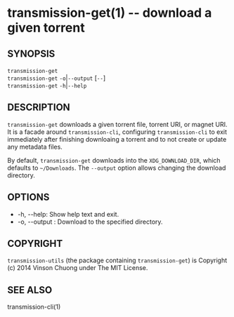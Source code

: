 # transmission-get(1) -- download a given torrent

## SYNOPSIS
`transmission-get` <torrent><br>
`transmission-get` `-o`|`--output` <directory> [`--`] <torrent><br>
`transmission-get` `-h`|`--help`<br>

## DESCRIPTION
`transmission-get` downloads a given torrent file, torrent URI, or magnet URI.
It is a facade around `transmission-cli`, configuring `transmission-cli` to
exit immediately after finishing downloaing a torrent and to not create or
update any metadata files.

By default, `transmission-get` downloads into the `XDG_DOWNLOAD_DIR`, which
defaults to `~/Downloads`. The `--output` option allows changing the download
directory.

## OPTIONS
* -h, --help:
  Show help text and exit.
* -o, --output <directory>:
  Download to the specified directory.

## COPYRIGHT
`transmission-utils` (the package containing `transmission-get`) is
Copyright (c) 2014 Vinson Chuong under The MIT License.

## SEE ALSO
transmission-cli(1)
